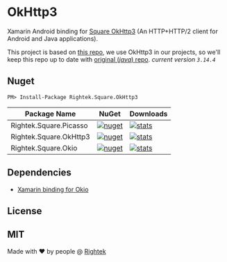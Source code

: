 # OkHttp3
 Xamarin Android binding for [Square OkHttp3](https://github.com/square/okhttp) (An HTTP+HTTP/2 client for Android and Java applications).

This project is based on [this repo](https://github.com/mattleibow/square-bindings), we use OkHttp3 in our projects, so we'll keep this repo up to date with [original (_java_) repo](https://github.com/square/okhttp). _current version `3.14.4`_

## Nuget
`PM> Install-Package Rightek.Square.OkHttp3`

| Package Name             | NuGet                                                                       | Downloads                                                                    |
|--------------------------|-----------------------------------------------------------------------------|------------------------------------------------------------------------------|
| Rightek.Square.Picasso | [![nuget](https://img.shields.io/nuget/v/Rightek.Square.Picasso.svg?color=%23268bd2&style=flat-square)](https://www.nuget.org/packages/Rightek.Square.Picasso) | [![stats](https://img.shields.io/nuget/dt/Rightek.Square.Picasso.svg?color=%2382b414&style=flat-square)](https://www.nuget.org/stats/packages/Rightek.Square.Picasso?groupby=Version) |
| Rightek.Square.OkHttp3 | [![nuget](https://img.shields.io/nuget/v/Rightek.Square.OkHttp3.svg?color=%23268bd2&style=flat-square)](https://www.nuget.org/packages/Rightek.Square.OkHttp3) | [![stats](https://img.shields.io/nuget/dt/Rightek.Square.OkHttp3.svg?color=%2382b414&style=flat-square)](https://www.nuget.org/stats/packages/Rightek.Square.OkHttp3?groupby=Version) |
| Rightek.Square.Okio | [![nuget](https://img.shields.io/nuget/v/Rightek.Square.Okio.svg?color=%23268bd2&style=flat-square)](https://www.nuget.org/packages/Rightek.Square.Okio) | [![stats](https://img.shields.io/nuget/dt/Rightek.Square.Okio.svg?color=%2382b414&style=flat-square)](https://www.nuget.org/stats/packages/Rightek.Square.Okio?groupby=Version) |

## Dependencies
- [Xamarin binding for Okio](https://github.com/rightek/square.okio)

## License
MIT
---
Made with ♥ by people @ [Rightek](http://rightek.ir)

